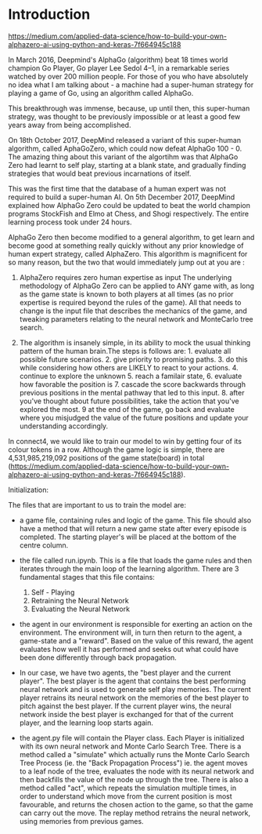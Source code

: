 # Introduction

https://medium.com/applied-data-science/how-to-build-your-own-alphazero-ai-using-python-and-keras-7f664945c188

In March 2016, Deepmind's AlphaGo (algorithm) beat 18 times world champion Go Player, Go player Lee Sedol 4–1, in a remarkable series watched by over 200 million people. For those of you who have absolutely no idea what I am talking about - a machine had a super-human strategy for playing a game of Go, using an algorithm called AlphaGo.

This breakthrough was immense, because, up until then, this super-human strategy, was thought to be previously impossible or at least a good few years away from being accomplished.

On 18th October 2017, DeepMind released a variant of this super-human algorithm, called AphaGoZero, which could now defeat AlphaGo 100 - 0.
The amazing thing about this variant of the algortihm was that AlphaGo Zero had learnt to self play, starting at a blank state, and gradually finding strategies that would beat previous incarnations of itself.

This was the first time that the database of a human expert was not required to build a super-human AI.
On 5th December 2017, DeepMind explained how AlphaGo Zero could be updated to beat the world champion programs StockFish and Elmo at Chess, and Shogi respectively. The entire learning process took under 24 hours.

AlphaGo Zero then become modified to a general algorithm, to get learn and become good at something really quickly without any prior knowledge of human expert strategy, called AlphaZero.
This algorithm is magnificent for so many reason, but the two that would immediately jump out at you are :
1. AlphaZero requires zero human expertise as input
  The underlying methodology of AlphaGo Zero can be applied to ANY game with, as long as the game state is known to both players at all times (as no prior expertise is required beyond the rules of the game).
  All that needs to change is the input file that describes the mechanics of the game, and tweaking parameters relating to the neural network and MonteCarlo tree search.

2. The algorithm is insanely simple, in its ability to mock the usual thinking pattern of the human brain.The steps is follows are: 1. evaluate all possible future scenarios. 2. give priority to promising paths. 3. do this while considering how others are LIKELY to react to your actions. 4. continue to explore the unknown 5. reach a familair state, 6. evaluate how favorable the position is 7. cascade the score backwards through previous positions in the mental pathway that led to this input. 8. after you've thought about future possibilities, take the action that you've explored the most. 9 at the end of the game, go back and evaluate where you misjudged the value of the future positions and update your understanding accordingly.

In connect4, we would like to train our model to win by getting four of its colour tokens in a row. Although the game logic is simple, there are 4,531,985,219,092 positions of the game state(board) in total (https://medium.com/applied-data-science/how-to-build-your-own-alphazero-ai-using-python-and-keras-7f664945c188).

Initialization:

The files that are important to us to train the model are:
- a game file, containing rules and logic of the game. This file should also have a method that will return a new game state after every episode is completed. The starting player's will be placed at the bottom of the centre column.

- the file called run.ipynb. This is a file that loads the game rules and then iterates through the main loop of the learning algorithm. There are 3 fundamental stages that this file contains:

  1. Self - Playing
  2. Retraining the Neural Network
  3. Evaluating the Neural Network

- the agent in our environment is responsible for exerting an action on the environment. The environment will, in turn then return to the agent, a game-state and a "reward". Based on the value of this reward, the agent evaluates how well it has performed and seeks out what could have been done differently through back propagation.
- In our case, we have two agents, the "best player and the current player". The best player is the agent that contains the best performing neural network and is used to generate self play memories.
The current player retrains its neural network on the memories of the best player to pitch against the best player. If the current player wins, the neural network inside the best player is exchanged for that of the current player, and the learning loop starts again.

- the agent.py file will contain the Player class. Each Player is initialized with its own neural network and Monte Carlo Search Tree.
There is a method called a "simulate" which actually runs the Monte Carlo Search Tree Process (ie. the "Back Propagation Process") ie. the agent moves to a leaf node of the tree, evaluates the node with its neural network and then backfills the value of the node up through the tree.
There is also a method called "act", which repeats the simulation multiple times, in order to understand which move from the current position is most favourable, and returns the chosen action to the game, so that the game can carry out the move.
The replay method retrains the neural network, using memories from previous games.
